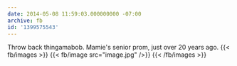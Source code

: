 ```yaml
---
date: 2014-05-08 11:59:03.000000000 -07:00
archive: fb
id: '1399575543'
---
```


Throw back thingamabob. Mamie's senior prom, just over 20 years ago.
{{< fb/images >}}
{{< fb/image src="image.jpg" />}}
{{< /fb/images >}}
